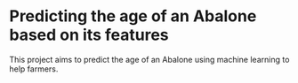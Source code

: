 # Predicting the age of an Abalone based on its features

This project aims to predict the age of an Abalone using machine learning to help farmers. 
